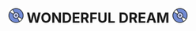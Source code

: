 <h1 align="center"><img src="./assets/Music.gif" width="30px"> WONDERFUL DREAM <img src="./assets/Music.gif" width="30px"></h1>
<p align="center">
